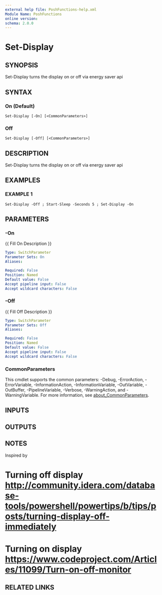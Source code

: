 ```yaml
---
external help file: PoshFunctions-help.xml
Module Name: PoshFunctions
online version:
schema: 2.0.0
---
```


# Set-Display

## SYNOPSIS
Set-Display turns the display on or off via energy saver api

## SYNTAX

### On (Default)
```
Set-Display [-On] [<CommonParameters>]
```

### Off
```
Set-Display [-Off] [<CommonParameters>]
```

## DESCRIPTION
Set-Display turns the display on or off via energy saver api

## EXAMPLES

### EXAMPLE 1
```
Set-Display -Off ; Start-Sleep -Seconds 5 ; Set-Display -On
```

## PARAMETERS

### -On
{{ Fill On Description }}

```yaml
Type: SwitchParameter
Parameter Sets: On
Aliases:

Required: False
Position: Named
Default value: False
Accept pipeline input: False
Accept wildcard characters: False
```

### -Off
{{ Fill Off Description }}

```yaml
Type: SwitchParameter
Parameter Sets: Off
Aliases:

Required: False
Position: Named
Default value: False
Accept pipeline input: False
Accept wildcard characters: False
```

### CommonParameters
This cmdlet supports the common parameters: -Debug, -ErrorAction, -ErrorVariable, -InformationAction, -InformationVariable, -OutVariable, -OutBuffer, -PipelineVariable, -Verbose, -WarningAction, and -WarningVariable. For more information, see [about_CommonParameters](http://go.microsoft.com/fwlink/?LinkID=113216).

## INPUTS

## OUTPUTS

## NOTES
Inspired by
# Turning off display http://community.idera.com/database-tools/powershell/powertips/b/tips/posts/turning-display-off-immediately
# Turning on display  https://www.codeproject.com/Articles/11099/Turn-on-off-monitor

## RELATED LINKS
